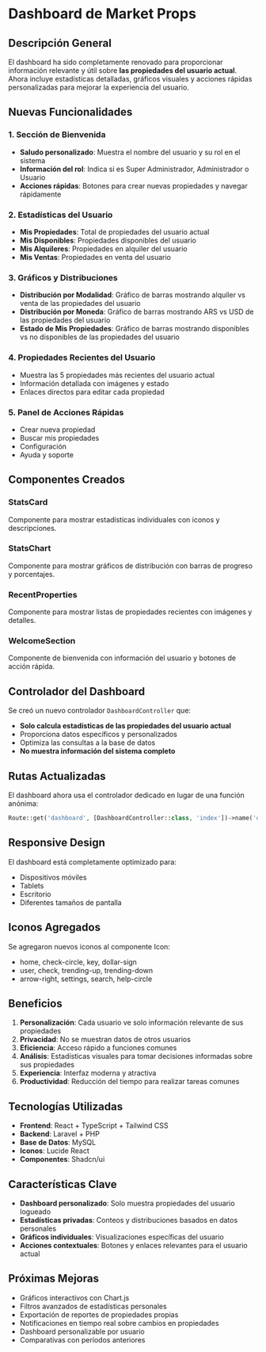 # Dashboard de Market Props

## Descripción General

El dashboard ha sido completamente renovado para proporcionar información relevante y útil sobre **las propiedades del usuario actual**. Ahora incluye estadísticas detalladas, gráficos visuales y acciones rápidas personalizadas para mejorar la experiencia del usuario.

## Nuevas Funcionalidades

### 1. Sección de Bienvenida
- **Saludo personalizado**: Muestra el nombre del usuario y su rol en el sistema
- **Información del rol**: Indica si es Super Administrador, Administrador o Usuario
- **Acciones rápidas**: Botones para crear nuevas propiedades y navegar rápidamente

### 2. Estadísticas del Usuario
- **Mis Propiedades**: Total de propiedades del usuario actual
- **Mis Disponibles**: Propiedades disponibles del usuario
- **Mis Alquileres**: Propiedades en alquiler del usuario
- **Mis Ventas**: Propiedades en venta del usuario

### 3. Gráficos y Distribuciones
- **Distribución por Modalidad**: Gráfico de barras mostrando alquiler vs venta de las propiedades del usuario
- **Distribución por Moneda**: Gráfico de barras mostrando ARS vs USD de las propiedades del usuario
- **Estado de Mis Propiedades**: Gráfico de barras mostrando disponibles vs no disponibles de las propiedades del usuario

### 4. Propiedades Recientes del Usuario
- Muestra las 5 propiedades más recientes del usuario actual
- Información detallada con imágenes y estado
- Enlaces directos para editar cada propiedad

### 5. Panel de Acciones Rápidas
- Crear nueva propiedad
- Buscar mis propiedades
- Configuración
- Ayuda y soporte

## Componentes Creados

### StatsCard
Componente para mostrar estadísticas individuales con iconos y descripciones.

### StatsChart
Componente para mostrar gráficos de distribución con barras de progreso y porcentajes.

### RecentProperties
Componente para mostrar listas de propiedades recientes con imágenes y detalles.

### WelcomeSection
Componente de bienvenida con información del usuario y botones de acción rápida.

## Controlador del Dashboard

Se creó un nuevo controlador `DashboardController` que:
- **Solo calcula estadísticas de las propiedades del usuario actual**
- Proporciona datos específicos y personalizados
- Optimiza las consultas a la base de datos
- **No muestra información del sistema completo**

## Rutas Actualizadas

El dashboard ahora usa el controlador dedicado en lugar de una función anónima:
```php
Route::get('dashboard', [DashboardController::class, 'index'])->name('dashboard');
```

## Responsive Design

El dashboard está completamente optimizado para:
- Dispositivos móviles
- Tablets
- Escritorio
- Diferentes tamaños de pantalla

## Iconos Agregados

Se agregaron nuevos iconos al componente Icon:
- home, check-circle, key, dollar-sign
- user, check, trending-up, trending-down
- arrow-right, settings, search, help-circle

## Beneficios

1. **Personalización**: Cada usuario ve solo información relevante de sus propiedades
2. **Privacidad**: No se muestran datos de otros usuarios
3. **Eficiencia**: Acceso rápido a funciones comunes
4. **Análisis**: Estadísticas visuales para tomar decisiones informadas sobre sus propiedades
5. **Experiencia**: Interfaz moderna y atractiva
6. **Productividad**: Reducción del tiempo para realizar tareas comunes

## Tecnologías Utilizadas

- **Frontend**: React + TypeScript + Tailwind CSS
- **Backend**: Laravel + PHP
- **Base de Datos**: MySQL
- **Iconos**: Lucide React
- **Componentes**: Shadcn/ui

## Características Clave

- **Dashboard personalizado**: Solo muestra propiedades del usuario logueado
- **Estadísticas privadas**: Conteos y distribuciones basados en datos personales
- **Gráficos individuales**: Visualizaciones específicas del usuario
- **Acciones contextuales**: Botones y enlaces relevantes para el usuario actual

## Próximas Mejoras

- Gráficos interactivos con Chart.js
- Filtros avanzados de estadísticas personales
- Exportación de reportes de propiedades propias
- Notificaciones en tiempo real sobre cambios en propiedades
- Dashboard personalizable por usuario
- Comparativas con períodos anteriores
